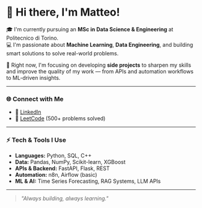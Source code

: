 # 👋 Hi there, I'm Matteo!

🎓 I'm currently pursuing an **MSc in Data Science & Engineering** at Politecnico di Torino.  
💻 I'm passionate about **Machine Learning**, **Data Engineering**, and building smart solutions to solve real-world problems.  

🚀 Right now, I'm focusing on developing **side projects** to sharpen my skills and improve the quality of my work — from APIs and automation workflows to ML-driven insights.  

---

### 🌐 Connect with Me

- 💼 [LinkedIn](https://www.linkedin.com/in/matteos07/)  
- 🧠 [LeetCode](https://leetcode.com/u/msisti/)  (500+ problems solved)

---

### ⚡ Tech & Tools I Use

- **Languages:** Python, SQL, C++  
- **Data:** Pandas, NumPy, Scikit-learn, XGBoost  
- **APIs & Backend:** FastAPI, Flask, REST  
- **Automation:** n8n, Airflow (basic)  
- **ML & AI:** Time Series Forecasting, RAG Systems, LLM APIs  

---

> _"Always building, always learning."_  

